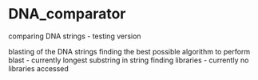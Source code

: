 # DNA_comparator
comparing DNA strings - testing version

blasting of the DNA strings
finding the best possible algorithm to perform blast - currently longest substring in string
finding libraries - currently no libraries accessed 

